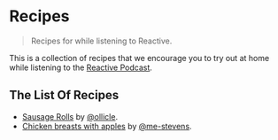 # Recipes

> Recipes for while listening to Reactive.

This is a collection of recipes that we encourage you to try out at home while listening to the [Reactive Podcast](http://reactive.audio).

## The List Of Recipes

* [Sausage Rolls](https://github.com/reactivepod/recipes/blob/master/recipes/sausage-rolls.md) by [@ollicle](http://github.com/ollicle).
* [Chicken breasts with apples](https://github.com/reactivepod/recipes/blob/master/recipes/chicken-breasts-with-apples.md) by [@me-stevens](http://github.com/me-stevens).
